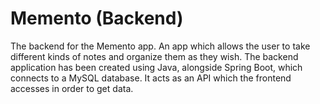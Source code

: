 # Memento (Backend)

The backend for the Memento app. An app which allows the user to take different kinds of notes and organize them as they wish.
The backend application has been created using Java, alongside Spring Boot, which connects to a MySQL database. It acts as an API which the frontend accesses in order to get data.

